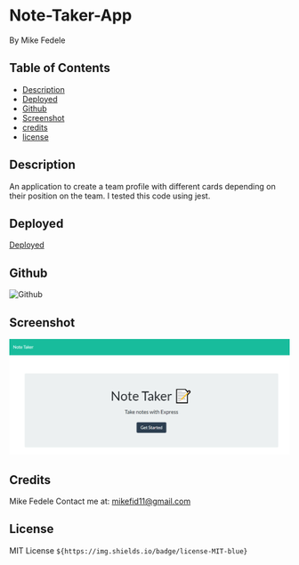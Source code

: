 # Note-Taker-App
By Mike Fedele

## Table of Contents 

- [Description](#description)
- [Deployed](#Deployed)
- [Github](#Github)
- [Screenshot](#Screenshot)
- [credits](#credits)
- [license](#license)

## Description

An application to create a team profile with different cards depending on their position on the team. I tested this code using jest. 


## Deployed
[Deployed](https://damp-fjord-83925.herokuapp.com/)

## Github

![Github](https://github.com/Mikefedele/Note-Taker-App)
   
## Screenshot
![Screenshot](./screenshot.png)

## Credits
Mike Fedele
Contact me at: mikefid11@gmail.com

## License
MIT License    `${https://img.shields.io/badge/license-MIT-blue}`